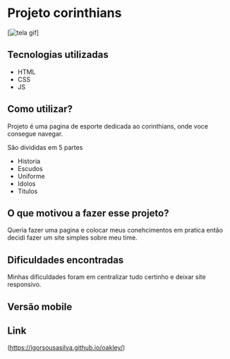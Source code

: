 # Projeto corinthians
[<img src="./src/imagem/tela-oakley.gif" alt="tela gif">]

## Tecnologias utilizadas 
- HTML
- CSS
- JS
  
## Como utilizar?
Projeto é uma pagina de esporte dedicada ao corinthians, onde voce consegue navegar.

São divididas em 5 partes
- Historia
- Escudos
- Uniforme
- Idolos
- Titulos

 ## O que motivou a fazer esse projeto?
 Queria fazer uma pagina e colocar meus conehcimentos em pratica então decidi fazer um site simples sobre meu time.

## Dificuldades encontradas 
 Minhas dificuldades foram em centralizar tudo certinho e deixar site responsivo.

## Versão mobile

## Link
(https://igorsousasilva.github.io/oakley/)
 
